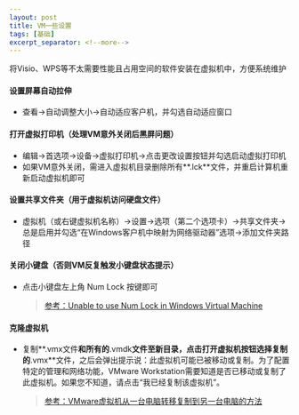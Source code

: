 ```yaml
---
layout: post
title: VM一些设置
tags: [基础]
excerpt_separator: <!--more-->
---
```

将Visio、WPS等不太需要性能且占用空间的软件安装在虚拟机中，方便系统维护
<!--more-->

#### 设置屏幕自动拉伸

- 查看->自动调整大小->自动适应客户机，并勾选自动适应窗口

#### 打开虚拟打印机（处理VM意外关闭后黑屏问题）

- 编辑->首选项->设备->虚拟打印机->点击更改设置按钮并勾选启动虚拟打印机
- 如果VM意外关闭，需进入虚拟机目录删除所有**.lck**文件，并重启计算机重新启动虚拟机即可

#### 设置共享文件夹（用于虚拟机访问硬盘文件）

- 虚拟机（或右键虚拟机名称）->设置->选项（第二个选项卡）->共享文件夹->总是启用并勾选“在Windows客户机中映射为网络驱动器”选项->添加文件夹路径

#### 关闭小键盘（否则VM反复触发小键盘状态提示）

- 点击小键盘左上角 Num Lock 按键即可

  > [参考：Unable to use Num Lock in Windows Virtual Machine](https://kb.parallels.com/113652)

#### 克隆虚拟机

- 复制**.vmx文件**和所有的**.vmdk**文件至新目录，点击打开虚拟机按钮选择复制的**.vmx**文件，之后会弹出提示说：此虚拟机可能已被移动或复制。为了配置特定的管理和网络功能，VMware Workstation需要知道是否已移动或复制了此虚拟机。如果您不知道，请点击“我已经复制该虚拟机”。

  > [参考：VMware虚拟机从一台电脑转移复制到另一台电脑的方法](https://www.hack520.com/vmware-copy-vmx-vmdk.html)

